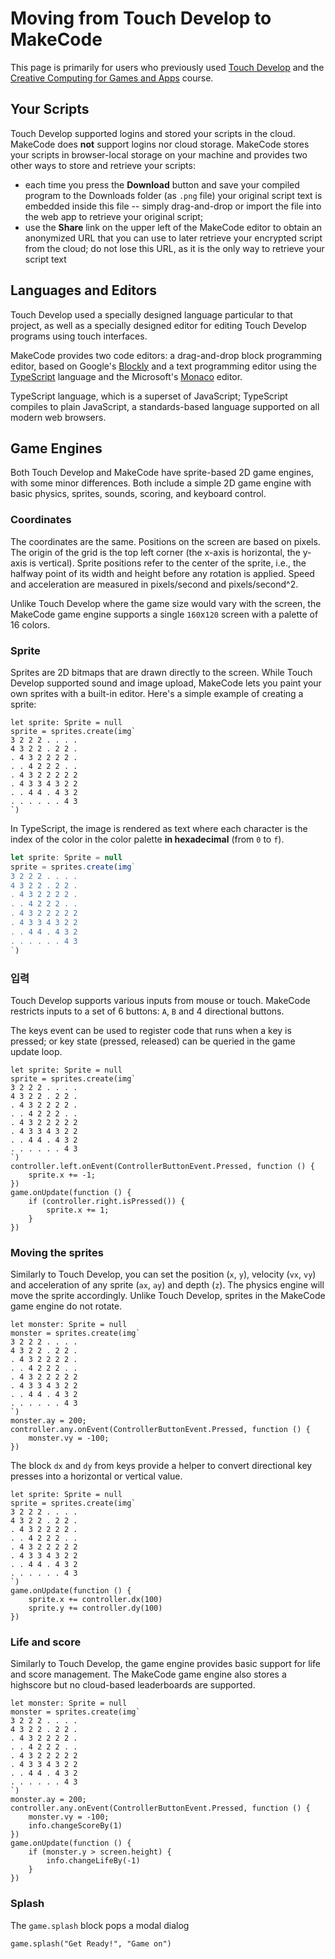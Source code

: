 # Moving from Touch Develop to MakeCode

This page is primarily for users who previously used [Touch Develop](http://www.touchdevelop.com) and the [Creative Computing for Games and Apps](http://www.touchdevelop.com/ccga) course.

## Your Scripts

Touch Develop supported logins and stored your scripts in the cloud. MakeCode does **not** support logins nor cloud storage. MakeCode stores your scripts in browser-local storage on your machine and provides two other ways to store and retrieve your scripts:

- each time you press the **Download** button and save your compiled program to the Downloads folder (as `.png` file) your original script text is embedded inside this file -- simply drag-and-drop or import the file into the web app to retrieve your original script;
- use the **Share** link on the upper left of the MakeCode editor to obtain an anonymized URL that you can use to later retrieve your encrypted script from the cloud; do not lose this URL, as it is the only way to retrieve your script text

## Languages and Editors

Touch Develop used a specially designed language particular to that project, as well as a specially designed editor for editing Touch Develop programs using touch interfaces.

MakeCode provides two code editors: a drag-and-drop block programming editor, based on Google's [Blockly](https://developers.google.com/blockly/) and a text programming editor using the [TypeScript](http://www.typescriptlang.org) language and the Microsoft's [Monaco](https://github.com/Microsoft/monaco-editor) editor.

TypeScript language, which is a superset of JavaScript; TypeScript compiles to plain JavaScript, a standards-based language supported on all modern web browsers.

## Game Engines

Both Touch Develop and MakeCode have sprite-based 2D game engines, with some minor differences. Both include a simple 2D game engine with basic physics, sprites, sounds, scoring, and keyboard control.

### Coordinates

The coordinates are the same. Positions on the screen are based on pixels. The origin of the grid is the top left corner (the x-axis is horizontal, the y-axis is vertical). Sprite positions refer to the center of the sprite, i.e., the halfway point of its width and height before any rotation is applied. Speed and acceleration are measured in pixels/second and pixels/second^2.

Unlike Touch Develop where the game size would vary with the screen, the MakeCode game engine supports a single `160`x`120` screen with a palette of 16 colors.

### Sprite

Sprites are 2D bitmaps that are drawn directly to the screen. While Touch Develop supported sound and image upload, MakeCode lets you paint your own sprites with a built-in editor. Here's a simple example of creating a sprite:

```blocks
let sprite: Sprite = null
sprite = sprites.create(img`
3 2 2 2 . . . . 
4 3 2 2 . 2 2 . 
. 4 3 2 2 2 2 . 
. . 4 2 2 2 . . 
. 4 3 2 2 2 2 2 
. 4 3 3 4 3 2 2 
. . 4 4 . 4 3 2 
. . . . . . 4 3 
`)
```

In TypeScript, the image is rendered as text where each character is the index of the color in the color palette **in hexadecimal** (from `0` to `f`).

```typescript
let sprite: Sprite = null
sprite = sprites.create(img`
3 2 2 2 . . . . 
4 3 2 2 . 2 2 . 
. 4 3 2 2 2 2 . 
. . 4 2 2 2 . . 
. 4 3 2 2 2 2 2 
. 4 3 3 4 3 2 2 
. . 4 4 . 4 3 2 
. . . . . . 4 3 
`)
```

### 입력

Touch Develop supports various inputs from mouse or touch. MakeCode restricts inputs to a set of 6 buttons: `A`, `B` and 4 directional buttons.

The keys event can be used to register code that runs when a key is pressed; or key state (pressed, released) can be queried in the game update loop.

```blocks
let sprite: Sprite = null
sprite = sprites.create(img`
3 2 2 2 . . . . 
4 3 2 2 . 2 2 . 
. 4 3 2 2 2 2 . 
. . 4 2 2 2 . . 
. 4 3 2 2 2 2 2 
. 4 3 3 4 3 2 2 
. . 4 4 . 4 3 2 
. . . . . . 4 3 
`)
controller.left.onEvent(ControllerButtonEvent.Pressed, function () {
    sprite.x += -1;
})
game.onUpdate(function () {
    if (controller.right.isPressed()) {
        sprite.x += 1;
    }
})
```

### Moving the sprites

Similarly to Touch Develop, you can set the position (`x`, `y`), velocity (`vx`, `vy`) and acceleration of any sprite (`ax`, `ay`) and depth (`z`). The physics engine will move the sprite accordingly. Unlike Touch Develop, sprites in the MakeCode game engine do not rotate.

```blocks
let monster: Sprite = null
monster = sprites.create(img`
3 2 2 2 . . . . 
4 3 2 2 . 2 2 . 
. 4 3 2 2 2 2 . 
. . 4 2 2 2 . . 
. 4 3 2 2 2 2 2 
. 4 3 3 4 3 2 2 
. . 4 4 . 4 3 2 
. . . . . . 4 3 
`)
monster.ay = 200;
controller.any.onEvent(ControllerButtonEvent.Pressed, function () {
    monster.vy = -100;
})
```

The block `dx` and `dy` from keys provide a helper to convert directional key presses into a horizontal or vertical value.

```blocks
let sprite: Sprite = null
sprite = sprites.create(img`
3 2 2 2 . . . . 
4 3 2 2 . 2 2 . 
. 4 3 2 2 2 2 . 
. . 4 2 2 2 . . 
. 4 3 2 2 2 2 2 
. 4 3 3 4 3 2 2 
. . 4 4 . 4 3 2 
. . . . . . 4 3 
`)
game.onUpdate(function () {
    sprite.x += controller.dx(100)
    sprite.y += controller.dy(100)
})
```

### Life and score

Similarly to Touch Develop, the game engine provides basic support for life and score management. The MakeCode game engine also stores a highscore but no cloud-based leaderboards are supported.

```blocks
let monster: Sprite = null
monster = sprites.create(img`
3 2 2 2 . . . . 
4 3 2 2 . 2 2 . 
. 4 3 2 2 2 2 . 
. . 4 2 2 2 . . 
. 4 3 2 2 2 2 2 
. 4 3 3 4 3 2 2 
. . 4 4 . 4 3 2 
. . . . . . 4 3 
`)
monster.ay = 200;
controller.any.onEvent(ControllerButtonEvent.Pressed, function () {
    monster.vy = -100;
    info.changeScoreBy(1)
})
game.onUpdate(function () {
    if (monster.y > screen.height) {
        info.changeLifeBy(-1)
    }
})
```

### Splash

The `game.splash` block pops a modal dialog

```blocks
game.splash("Get Ready!", "Game on")
```